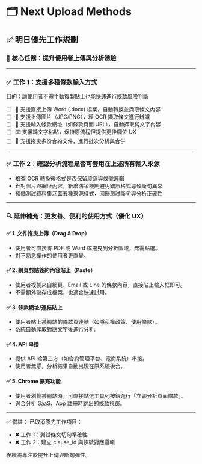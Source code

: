 # 🗂️ Next Upload Methods

## ✅ 明日優先工作規劃

### 📌 核心任務：提升使用者上傳與分析體驗

---

### ✅ 工作 1：支援多種條款輸入方式

目的：讓使用者不需手動複製貼上也能快速進行條款風險判斷

* [ ] 🔄 支援直接上傳 Word (.docx) 檔案，自動轉換並擷取條文內容
* [ ] 📎 支援上傳圖片（JPG/PNG），經 OCR 擷取條文進行辨識
* [ ] 🔗 支援輸入條款網址（如條款頁面 URL），自動擷取純文字內容
* [ ] ⌨️ 支援純文字粘貼，保持原流程但提供更佳欄位 UX
* [ ] 📁 支援拖曳多份合約文件，進行批次分析與合併

---

### ✅ 工作 2：確認分析流程是否可套用在上述所有輸入來源

* 檢查 OCR 轉換後格式是否保留段落與條號邏輯
* 針對圖片與網址內容，新增防呆機制避免錯誤格式導致斷句異常
* 預備測試資料集涵蓋五種來源樣式，回歸測試斷句與分析正確性

---

### 🔍 延伸補充：更友善、便利的使用方式（優化 UX）

#### ✅ 1. **文件拖曳上傳（Drag & Drop）**

* 使用者可直接將 PDF 或 Word 檔拖曳到分析區域，無需點選。
* 對不熟悉操作的使用者更直覺。

#### ✅ 2. **網頁剪貼簽約內容貼上（Paste）**

* 使用者複製來自網頁、Email 或 Line 的條款內容，直接貼上輸入框即可。
* 不需額外儲存成檔案，也適合快速試用。

#### ✅ 3. **條款網址/連結貼上**

* 使用者貼上某網站的條款頁連結（如隱私權政策、使用條款）。
* 系統自動爬取對應文字後進行分析。

#### ✅ 4. **API 串接**

* 提供 API 給第三方（如合約管理平台、電商系統）串接。
* 使用者無感，分析結果自動出現在原系統後台。

#### ✅ 5. **Chrome 擴充功能**

* 使用者瀏覽某網站時，可直接點選工具列按鈕進行「立即分析頁面條款」。
* 適合分析 SaaS、App 註冊時跳出的條款視窗。

---

✅ 備註：
已取消原先工作項目：

* ❌ 工作 1：測試條文切句準確性
* ❌ 工作 2：建立 clause\_id 與條號對應邏輯

後續將專注於提升上傳與斷句彈性。
